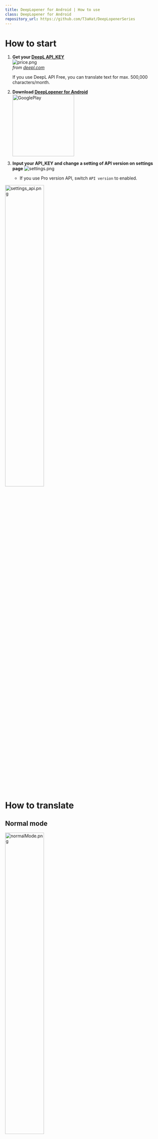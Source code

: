 ```yaml
---
title: DeepLopener for Android | How to use
class: DeepLopener for Android
repository_url: https://github.com/T3aHat/DeepLopenerSeries
---
```


# How to start
  
1. **Get your [DeepL API_KEY](https://www.deepl.com/en/pro/change-plan#developer)**   
   ![price.png](/assets/images/price.png)  
   _from [deepl.com](https://www.deepl.com/en/pro/change-plan#developer)_  

   If you use DeepL API Free, you can translate text for max. 500,000 characters/month.  

2.  **Download [DeepLopener for Android](https://play.google.com/store/apps/details?id=com.teahat.deeplopener)**  
<a href="https://play.google.com/store/apps/details?id=com.teahat.deeplopener" target="_blank" rel="noopener noreferrer"><img src="https://play.google.com/intl/ja/badges/static/images/badges/en_badge_web_generic.png" alt="GooglePlay" width="200px" ></a>

3.  **Input your API_KEY and change a setting of API version on settings page** ![settings.png](/assets/images/outline_settings_black_24dp.png)  
    - If you use Pro version API, switch `API version` to enabled.  

<img src="/assets/images/settings_api.png" alt="settings_api.png" style="width: 50%;">


# How to translate
  
## Normal mode
<img src="/assets/images/normalMode.png" alt="normalMode.png" style="width: 50%;">

1. Execute this app
2. Input text you want to translate in the textarea above
3. Select the target language in the spinner
    - For example, if you want to translate English text into Japanese one, select `日本語`
4. Tap `TRANSLATE` button  

- ![outline_close_black_24dp.png](/assets/images/outline_close_black_24dp.png): flush text in the input and output textarea  
- ![outline_content_paste_black_24dp.png](/assets/images/outline_content_paste_black_24dp.png): paste text in the clipboard and translate automatically
- ![outline_content_copy_black_24dp.png](/assets/images/outline_content_copy_black_24dp.png): copy text in the output textarea

## ContextMenu mode
This mode can be used in some applications like GoogleChrome, FireFox, etc.

1. Select text you want to translate like below  
<img src="/assets/images/select.png" alt="select.png" style="width: 50%;">
2. Tap `DeepLopener`
    - `DeepLopener` may be hidden in some environments. If so, check `︙` to find it.
    - If you can't find it (Ex. this happens in Gmail app), We are so sorry but you can't use this mode by technical issue.
3. The translation window will appear on top of the opening application  
<img src="/assets/images/select_trans.png" alt="select_trans.png" style="width: 50%;">


## Share mode
If you can't use ContextMenu mode, please try this mode.

1. Select text you want to translate like below  
<img src="/assets/images/share.png" alt="share.png" style="width: 50%;">
2. Tap `Share`
3. Tap `DeepLopener`  
<img src="/assets/images/share_deepl.png" alt="share_deepl.png" style="width: 50%;">
4. The translation window will appear on top of the opennig application

## Notification mode
You can't find share or ContextMenu in some applications (Ex. long tap to copy text in twitter app).  
This mode may help your experiences.  

※ This mode is beta version now. I found a problem that notification will be removed when I close the history of this app on MIUI devices.  

1. Switch `Tap to Translate` to enabled.  
<img src="/assets/images/tap_settings.png" alt="tap_settings.png" style="width: 50%;">
2. Notification will appear  
<img src="/assets/images/notify.png" alt="notify.png" style="width: 50%;">
3. Tap it and the translation result of clipboard text will appear on top of the opennig application